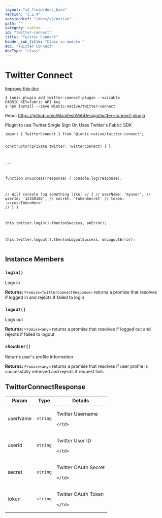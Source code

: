 ```yaml
---
layout: "v2_fluid/docs_base"
version: "3.2.4"
versionHref: "/docs/v2/native"
path: ""
category: native
id: "twitter-connect"
title: "Twitter Connect"
header_sub_title: "Class in module "
doc: "Twitter Connect"
docType: "class"
---
```


<h1 class="api-title">Twitter Connect</h1>

<a class="improve-v2-docs" href="http://github.com/driftyco/ionic-native/edit/master/src/@ionic-native/plugins/twitter-connect/index.ts#L20">
  Improve this doc
</a>






<pre><code class="nohighlight">$ ionic plugin add twitter-connect-plugin --variable FABRIC_KEY=fabric_API_key
$ npm install --save @ionic-native/twitter-connect
</code></pre>
<p>Repo:
  <a href="https://github.com/ManifestWebDesign/twitter-connect-plugin">
    https://github.com/ManifestWebDesign/twitter-connect-plugin
  </a>
</p>


<p>Plugin to use Twitter Single Sign On
Uses Twitter&#39;s Fabric SDK</p>
<pre><code class="lang-typescript">import { TwitterConnect } from &#39;@ionic-native/twitter-connect&#39;;

constructor(private twitter: TwitterConnect) { }

...

function onSuccess(response) {
  console.log(response);

  // Will console log something like:
  // {
  //   userName: &#39;myuser&#39;,
  //   userId: &#39;12358102&#39;,
  //   secret: &#39;tokenSecret&#39;
  //   token: &#39;accessTokenHere&#39;
  // }
}

this.twitter.login().then(onSuccess, onError);

this.twitter.logout().then(onLogoutSuccess, onLogoutError);
</code></pre>















<h2>Instance Members</h2>
<h3><a class="anchor" name="login" href="#login"></a><code>login()</code></h3>


Logs in


<div class="return-value" markdown="1">
  <i class="icon ion-arrow-return-left"></i>
  <b>Returns:</b> <code>Promise&lt;TwitterConnectResponse&gt;</code> returns a promise that resolves if logged in and rejects if failed to login
</div><h3><a class="anchor" name="logout" href="#logout"></a><code>logout()</code></h3>


Logs out


<div class="return-value" markdown="1">
  <i class="icon ion-arrow-return-left"></i>
  <b>Returns:</b> <code>Promise&lt;any&gt;</code> returns a promise that resolves if logged out and rejects if failed to logout
</div><h3><a class="anchor" name="showUser" href="#showUser"></a><code>showUser()</code></h3>


Returns user's profile information


<div class="return-value" markdown="1">
  <i class="icon ion-arrow-return-left"></i>
  <b>Returns:</b> <code>Promise&lt;any&gt;</code> returns a promise that resolves if user profile is successfully retrieved and rejects if request fails
</div>





<h2><a class="anchor" name="TwitterConnectResponse" href="#TwitterConnectResponse"></a>TwitterConnectResponse</h2>

<table class="table param-table" style="margin:0;">
  <thead>
  <tr>
    <th>Param</th>
    <th>Type</th>
    <th>Details</th>
  </tr>
  </thead>
  <tbody>
  
  <tr>
    <td>
      userName
    </td>
    <td>
      <code>string</code>
    </td>
    <td>
      <p>Twitter Username</p>

      
    </td>
  </tr>
  
  <tr>
    <td>
      userId
    </td>
    <td>
      <code>string</code>
    </td>
    <td>
      <p>Twitter User ID</p>

      
    </td>
  </tr>
  
  <tr>
    <td>
      secret
    </td>
    <td>
      <code>string</code>
    </td>
    <td>
      <p>Twitter OAuth Secret</p>

      
    </td>
  </tr>
  
  <tr>
    <td>
      token
    </td>
    <td>
      <code>string</code>
    </td>
    <td>
      <p>Twitter OAuth Token</p>

      
    </td>
  </tr>
  
  </tbody>
</table>





